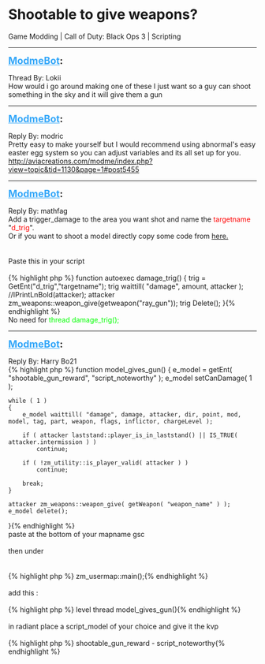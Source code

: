 # Shootable to give weapons?
Game Modding | Call of Duty: Black Ops 3 | Scripting

---
<strong style="font-size: 1.4em;"><span style="text-decoration: underline;text-decoration-color: #34a7f9;"><span style="color:#34a7f9;">ModmeBot</span></span>:</strong>

<p>Thread By: Lokii<br />How would i go around making one of these I just want so a guy can shoot something in the sky and it will give them a gun</p>

---
<strong style="font-size: 1.4em;"><span style="text-decoration: underline;text-decoration-color: #34a7f9;"><span style="color:#34a7f9;">ModmeBot</span></span>:</strong>

<p>Reply By: modric<br />Pretty easy to make yourself but I would recommend using abnormal&#39;s easy easter egg system so you can adjust variables and its all set up for you. <a href="http://aviacreations.com/modme/index.php?view=topic&tid=1130&page=1#post5455">http://aviacreations.com/modme/index.php?view=topic&amp;tid=1130&amp;page=1#post5455</a></p>

---
<strong style="font-size: 1.4em;"><span style="text-decoration: underline;text-decoration-color: #34a7f9;"><span style="color:#34a7f9;">ModmeBot</span></span>:</strong>

<p>Reply By: mathfag<br />Add a trigger_damage to the area you want shot and name the <span style="color:#ff0000;">targetname</span> &quot;<span style="color:#ff0000;">d_trig</span>&quot;.<br />Or if you want to shoot a model directly copy some code from <a href="http://aviacreations.com/modme/index.php?view=topic&tid=2236">here.</a><br /> <br /> <br />Paste this in your script<br /> <br />{% highlight php %}
function autoexec damage_trig()
{
trig = GetEnt("d_trig","targetname");
trig waittill( "damage", amount, attacker );
//IPrintLnBold(attacker);
attacker zm_weapons::weapon_give(getweapon("ray_gun"));
trig Delete();
}{% endhighlight %}
 <br />No need for <span style="color:#00ff00;">thread damage_trig();</span></p>

---
<strong style="font-size: 1.4em;"><span style="text-decoration: underline;text-decoration-color: #34a7f9;"><span style="color:#34a7f9;">ModmeBot</span></span>:</strong>

<p>Reply By: Harry Bo21<br />{% highlight php %}
function model_gives_gun()
{
	e_model = getEnt( "shootable_gun_reward", "script_noteworthy" );
	e_model setCanDamage( 1 );
    
	while ( 1 )
	{
		e_model waittill( "damage", damage, attacker, dir, point, mod, model, tag, part, weapon, flags, inflictor, chargeLevel );
        
		if ( attacker laststand::player_is_in_laststand() || IS_TRUE( attacker.intermission ) )
			continue;
		
		if ( !zm_utility::is_player_valid( attacker ) )
			continue;
        
		break;
	}
	
	attacker zm_weapons::weapon_give( getWeapon( "weapon_name" ) );
	e_model delete();
}{% endhighlight %}
<br />paste at the bottom of your mapname gsc<br /> <br />then under<br /><br /><br />{% highlight php %}
zm_usermap::main();{% endhighlight %}
 <br /> <br />add this :<br /> <br />{% highlight php %}
level thread model_gives_gun(){% endhighlight %}
 <br /> <br />in radiant place a script_model of your choice and give it the kvp<br /> <br />{% highlight php %}
shootable_gun_reward - script_noteworthy{% endhighlight %}
</p>
